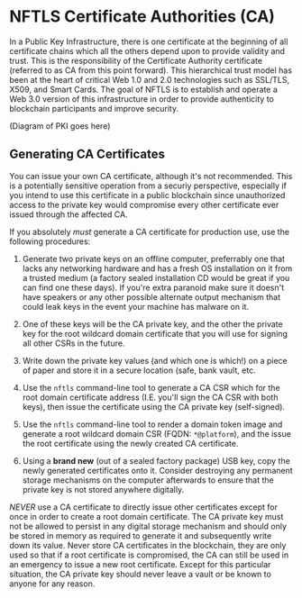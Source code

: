 # NFTLS Certificate Authorities (CA)

In a Public Key Infrastructure, there is one certificate at the beginning of all certificate chains which all the others depend upon to provide validity and trust. This is the responsibility of the Certificate Authority certificate (referred to as CA from this point forward). This hierarchical trust model has been at the heart of critical Web 1.0 and 2.0 technologies such as SSL/TLS, X509, and Smart Cards. The goal of NFTLS is to establish and operate a Web 3.0 version of this infrastructure in order to provide authenticity to blockchain participants and improve security.

(Diagram of PKI goes here)

## Generating CA Certificates

You can issue your own CA certificate, although it's not recommended. This is a potentially sensitive operation from a securiy perspective, especially if you intend to use this certificate in a public blockchain since unauthorized access to the private key would compromise every other certificate ever issued through the affected CA.

If you absolutely *must* generate a CA certificate for production use, use the following procedures:

1) Generate two private keys on an offline computer, preferrably one that lacks any networking hardware and has a fresh OS installation on it from a trusted medium (a factory sealed installation CD would be great if you can find one these days). If you're extra paranoid make sure it doesn't have speakers or any other possible alternate output mechanism that could leak keys in the event your machine has malware on it.

2) One of these keys will be the CA private key, and the other the private key for the root wildcard domain certificate that you will use for signing all other CSRs in the future.

3) Write down the private key values (and which one is which!) on a piece of paper and store it in a secure location (safe, bank vault, etc.

4) Use the `nftls` command-line tool to generate a CA CSR which for the root domain certificate address (I.E. you'll sign the CA CSR with both keys), then issue the certificate using the CA private key (self-signed).

5) Use the `nftls` command-line tool to render a domain token image and generate a root wildcard domain CSR (FQDN: `*@platform`), and the issue the root certificate using the newly created CA certificate.

6) Using a **brand new** (out of a sealed factory package) USB key, copy the newly generated certificates onto it. Consider destroying any permanent storage mechanisms on the computer afterwards to ensure that the private key is not stored anywhere digitally.

*NEVER* use a CA certificate to directly issue other certificates except for once in order to create a root domain certificate. The CA private key must not be allowed to persist in any digital storage mechanism and should only be stored in memory as required to generate it and subsequently write down its value. Never store CA certificates in the blockchain, they are only used so that if a root certificate is compromised, the CA can still be used in an emergency to issue a new root certificate. Except for this particular situation, the CA private key should never leave a vault or be known to anyone for any reason.